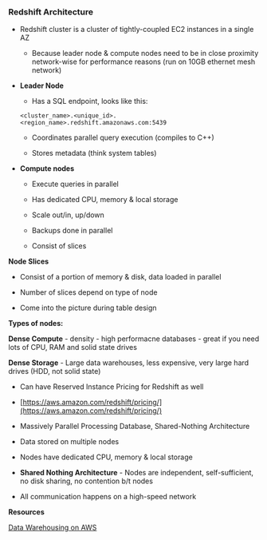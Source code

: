 ### Redshift Architecture

* Redshift cluster is a cluster of tightly-coupled EC2 instances in a single AZ

    * Because leader node & compute nodes need to be in close proximity network-wise for performance reasons (run on 10GB ethernet mesh network)

* **Leader Node**

    * Has a SQL endpoint, looks like this: 
    
    `<cluster_name>.<unique_id>.<region_name>.redshift.amazonaws.com:5439`

    * Coordinates parallel query execution (compiles to C++)

    * Stores metadata (think system tables)

* **Compute nodes**

    * Execute queries in parallel

    * Has dedicated CPU, memory & local storage

    * Scale out/in, up/down

    * Backups done in parallel

    * Consist of slices

**Node Slices** 

* Consist of a portion of memory & disk, data loaded in parallel

* Number of slices depend on type of node

* Come into the picture during table design

**Types of nodes:**

**Dense Compute** - density - high performacne databases - great if you need lots of CPU, RAM and solid state drives

**Dense Storage** - Large data warehouses, less expensive, very large hard drives (HDD, not solid state)

* Can have Reserved Instance Pricing for Redshift as well

* [https://aws.amazon.com/redshift/pricing/](https://aws.amazon.com/redshift/pricing/)

* Massively Parallel Processing Database, Shared-Nothing Architecture

* Data stored on multiple nodes

* Nodes have dedicated CPU, memory & local storage

* **Shared Nothing Architecture** - Nodes are independent, self-sufficient, no disk sharing, no contention b/t nodes

* All communication happens on a high-speed network

**Resources**

[Data Warehousing on AWS](https://d0.awsstatic.com/whitepapers/enterprise-data-warehousing-on-aws.pdf)
